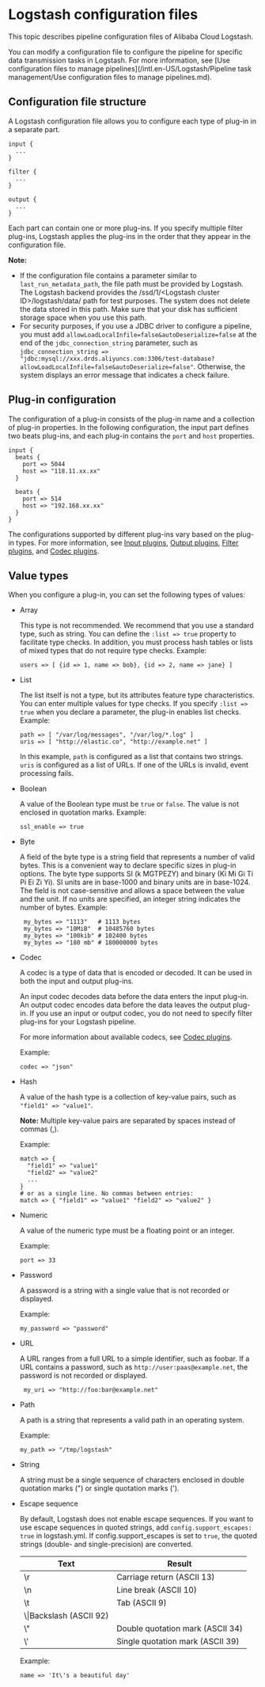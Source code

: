 # Logstash configuration files

This topic describes pipeline configuration files of Alibaba Cloud Logstash.

You can modify a configuration file to configure the pipeline for specific data transmission tasks in Logstash. For more information, see [Use configuration files to manage pipelines](/intl.en-US/Logstash/Pipeline task management/Use configuration files to manage pipelines.md).

## Configuration file structure

A Logstash configuration file allows you to configure each type of plug-in in a separate part.

```
input {
  ...
}

filter {
  ...
}

output {
  ...
}
```

Each part can contain one or more plug-ins. If you specify multiple filter plug-ins, Logstash applies the plug-ins in the order that they appear in the configuration file.

**Note:**

-   If the configuration file contains a parameter similar to `last_run_metadata_path`, the file path must be provided by Logstash. The Logstash backend provides the /ssd/1/<Logstash cluster ID\>/logstash/data/ path for test purposes. The system does not delete the data stored in this path. Make sure that your disk has sufficient storage space when you use this path.
-   For security purposes, if you use a JDBC driver to configure a pipeline, you must add `allowLoadLocalInfile=false&autoDeserialize=false` at the end of the `jdbc_connection_string` parameter, such as `jdbc_connection_string => "jdbc:mysql://xxx.drds.aliyuncs.com:3306/test-database?allowLoadLocalInfile=false&autoDeserialize=false"`. Otherwise, the system displays an error message that indicates a check failure.

## Plug-in configuration

The configuration of a plug-in consists of the plug-in name and a collection of plug-in properties. In the following configuration, the input part defines two beats plug-ins, and each plug-in contains the `port` and `host` properties.

```
input {
  beats {
    port => 5044
    host => "118.11.xx.xx"
  }

  beats {
    port => 514
    host => "192.168.xx.xx"
  }
}
```

The configurations supported by different plug-ins vary based on the plug-in types. For more information, see [Input plugins](https://www.elastic.co/guide/en/logstash/7.4/input-plugins.html), [Output plugins](https://www.elastic.co/guide/en/logstash/7.4/output-plugins.html), [Filter plugins](https://www.elastic.co/guide/en/logstash/7.4/filter-plugins.html), and [Codec plugins](https://www.elastic.co/guide/en/logstash/7.4/codec-plugins.html).

## Value types

When you configure a plug-in, you can set the following types of values:

-   Array

    This type is not recommended. We recommend that you use a standard type, such as string. You can define the `:list => true` property to facilitate type checks. In addition, you must process hash tables or lists of mixed types that do not require type checks. Example:

    ```
    users => [ {id => 1, name => bob}, {id => 2, name => jane} ]
    ```

-   List

    The list itself is not a type, but its attributes feature type characteristics. You can enter multiple values for type checks. If you specify `:list => true` when you declare a parameter, the plug-in enables list checks. Example:

    ```
    path => [ "/var/log/messages", "/var/log/*.log" ]
    uris => [ "http://elastic.co", "http://example.net" ]
    ```

    In this example, `path` is configured as a list that contains two strings. `uris` is configured as a list of URLs. If one of the URLs is invalid, event processing fails.

-   Boolean

    A value of the Boolean type must be `true` or `false`. The value is not enclosed in quotation marks. Example:

    ```
    ssl_enable => true
    ```

-   Byte

    A field of the byte type is a string field that represents a number of valid bytes. This is a convenient way to declare specific sizes in plug-in options. The byte type supports SI \(k MGTPEZY\) and binary \(Ki Mi Gi Ti Pi Ei Zi Yi\). SI units are in base-1000 and binary units are in base-1024. The field is not case-sensitive and allows a space between the value and the unit. If no units are specified, an integer string indicates the number of bytes. Example:

    ```
     my_bytes => "1113"   # 1113 bytes
     my_bytes => "10MiB"  # 10485760 bytes
     my_bytes => "100kib" # 102400 bytes
     my_bytes => "180 mb" # 180000000 bytes
    ```

-   Codec

    A codec is a type of data that is encoded or decoded. It can be used in both the input and output plug-ins.

    An input codec decodes data before the data enters the input plug-in. An output codec encodes data before the data leaves the output plug-in. If you use an input or output codec, you do not need to specify filter plug-ins for your Logstash pipeline.

    For more information about available codecs, see [Codec plugins](https://www.elastic.co/guide/en/logstash/7.4/codec-plugins.html).

    Example:

    ```
    codec => "json"
    ```

-   Hash

    A value of the hash type is a collection of key-value pairs, such as `"field1" => "value1"`.

    **Note:** Multiple key-value pairs are separated by spaces instead of commas \(,\).

    Example:

    ```
    match => {
      "field1" => "value1"
      "field2" => "value2"
      ...
    }
    # or as a single line. No commas between entries:
    match => { "field1" => "value1" "field2" => "value2" }
    ```

-   Numeric

    A value of the numeric type must be a floating point or an integer.

    Example:

    ```
    port => 33
    ```

-   Password

    A password is a string with a single value that is not recorded or displayed.

    Example:

    ```
    my_password => "password"
    ```

-   URL

    A URL ranges from a full URL to a simple identifier, such as foobar. If a URL contains a password, such as `http://user:paas@example.net`, the password is not recorded or displayed.

    ```
     my_uri => "http://foo:bar@example.net"
    ```

-   Path

    A path is a string that represents a valid path in an operating system.

    Example:

    ```
    my_path => "/tmp/logstash"
    ```

-   String

    A string must be a single sequence of characters enclosed in double quotation marks \("\) or single quotation marks \('\).

-   Escape sequence

    By default, Logstash does not enable escape sequences. If you want to use escape sequences in quoted strings, add `config.support_escapes: true` in logstash.yml. If config.support\_escapes is set to `true`, the quoted strings \(double- and single-precision\) are converted.

    |Text|Result|
    |----|------|
    |\\r|Carriage return \(ASCII 13\)|
    |\\n|Line break \(ASCII 10\)|
    |\\t|Tab \(ASCII 9\)|
    |\\\\|Backslash \(ASCII 92\)|
    |\\"|Double quotation mark \(ASCII 34\)|
    |\\'|Single quotation mark \(ASCII 39\)|

    Example:

    ```
    name => 'It\'s a beautiful day'
    ```


